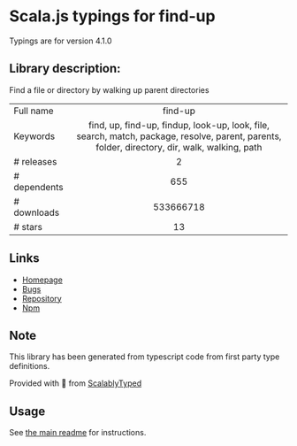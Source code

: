 
# Scala.js typings for find-up

Typings are for version 4.1.0

## Library description:
Find a file or directory by walking up parent directories

|                    |                 |
| ------------------ | :-------------: |
| Full name          | find-up |
| Keywords           | find, up, find-up, findup, look-up, look, file, search, match, package, resolve, parent, parents, folder, directory, dir, walk, walking, path |
| # releases         | 2 |
| # dependents       | 655 |
| # downloads        | 533666718 |
| # stars            | 13 |

## Links
- [Homepage](https://github.com/sindresorhus/find-up#readme)
- [Bugs](https://github.com/sindresorhus/find-up/issues)
- [Repository](https://github.com/sindresorhus/find-up)
- [Npm](https://www.npmjs.com/package/find-up)
    


## Note
This library has been generated from typescript code from first party type definitions.

Provided with :purple_heart: from [ScalablyTyped](https://github.com/oyvindberg/ScalablyTyped)

## Usage
See [the main readme](../../readme.md) for instructions.


